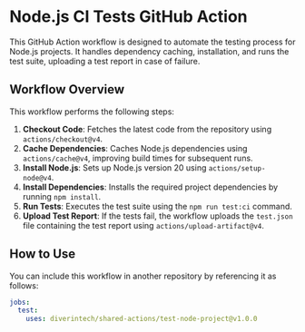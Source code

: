 # Node.js CI Tests GitHub Action

This GitHub Action workflow is designed to automate the testing process for Node.js projects. It handles dependency caching, installation, and runs the test suite, uploading a test report in case of failure.

## Workflow Overview

This workflow performs the following steps:

1. **Checkout Code**: Fetches the latest code from the repository using `actions/checkout@v4`.
2. **Cache Dependencies**: Caches Node.js dependencies using `actions/cache@v4`, improving build times for subsequent runs.
3. **Install Node.js**: Sets up Node.js version 20 using `actions/setup-node@v4`.
4. **Install Dependencies**: Installs the required project dependencies by running `npm install`.
5. **Run Tests**: Executes the test suite using the `npm run test:ci` command.
6. **Upload Test Report**: If the tests fail, the workflow uploads the `test.json` file containing the test report using `actions/upload-artifact@v4`.

## How to Use

You can include this workflow in another repository by referencing it as follows:

```yaml
jobs:
  test:
    uses: diverintech/shared-actions/test-node-project@v1.0.0
```
